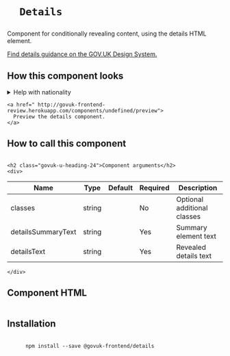 
  

  

  <h1 class="govuk-u-heading-36">
    
      Details
    
  </h1>

  <p class="govuk-u-core-24">
    
  Component for conditionally revealing content, using the details HTML element.

  </p>

  <p class="govuk-u-copy-19">
    <a href="
  http://www.linktodesignsystem.com
">
      Find details guidance on the GOV.UK Design System.
    </a>
  </p>

  <h2 class="govuk-u-heading-24">How this component looks</h2>
  <div>
    
      


  <details class="govuk-c-details ">
  <summary class="govuk-c-details__summary">
    <span class="govuk-c-details__summary-text">Help with nationality</span>
  </summary>
  <div class="govuk-c-border govuk-c-border--left-narrow">
    <div class="govuk-c-details__text">
      <p>
    If you’re not sure about your nationality, try to find out from an official document like a passport or national ID card.
  </p>
  <p>
    We need to know your nationality so we can work out which elections you’re entitled to vote in. If you can’t provide your nationality, you’ll have to send copies of identity documents through the post.
  </p>
    </div>
  </div>
</details>



    
  </div>

  <p class="govuk-u-copy-19">
    
    <a href=" http://govuk-frontend-review.herokuapp.com/components/undefined/preview">
      Preview the details component.
    </a>
  </p>

  <h2 class="govuk-u-heading-24">How to call this component</h2>
  <pre><code></code></pre>

  
    <h2 class="govuk-u-heading-24">Component arguments</h2>
    <div>
      
<!-- TODO: Use the table macro here and pass it component argument data -->
| Name                | Type    | Default | Required  | Description
|---                  |---      |---      |---        |---
| classes             | string  |         | No        | Optional additional classes
| detailsSummaryText  | string  |         | Yes       | Summary element text
| detailsText         | string  |         | Yes       | Revealed details text

    </div>
  

  <h2 class="govuk-u-heading-24">Component HTML</h2>
  <pre><code></code></pre>

  
  <h2 class="govuk-u-heading-24">Installation</h2>
  <pre>
    <code>
      npm install --save @govuk-frontend/details
    </code>
  </pre>
  



